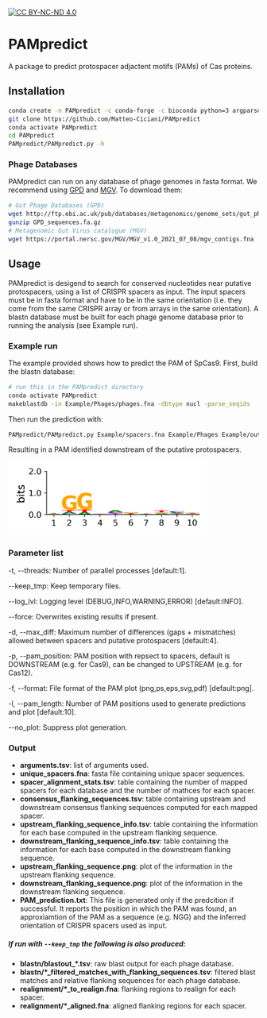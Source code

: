 [![CC BY-NC-ND 4.0][cc-by-nc-nd-shield]][cc-by-nc-nd]

# PAMpredict

A package to predict protospacer adjactent motifs (PAMs) of Cas proteins.

## Installation

```sh
conda create -n PAMpredict -c conda-forge -c bioconda python=3 argparse biopython pandas numpy scipy logomaker blast pysam mafft muscle samtools matplotlib logomaker sed
git clone https://github.com/Matteo-Ciciani/PAMpredict
conda activate PAMpredict
cd PAMpredict
PAMpredict/PAMpredict.py -h
```
### Phage Databases

PAMpredict can run on any database of phage genomes in fasta format. We recommend using [GPD](https://doi.org/10.1016/j.cell.2021.01.029) and [MGV](https://doi.org/10.1038/s41564-021-00928-6). To download them:
```sh
# Gut Phage Databases (GPD)
wget http://ftp.ebi.ac.uk/pub/databases/metagenomics/genome_sets/gut_phage_database/GPD_sequences.fa.gz
gunzip GPD_sequences.fa.gz
# Metagenomic Gut Virus catalogue (MGV)
wget https://portal.nersc.gov/MGV/MGV_v1.0_2021_07_08/mgv_contigs.fna
```
## Usage

PAMpredict is desigend to search for conserved nucleotides near putative protospacers, using a list of CRISPR spacers as input. The input spacers must be in fasta format and have to be in the same orientation (i.e. they come from the same CRISPR array or from arrays in the same orientation). A blastn database must be built for each phage genome database prior to running the analysis (see Example run).

### Example run

The example provided shows how to predict the PAM of SpCas9. First, build the blastn database:
```sh
# run this in the PAMpredict directory
conda activate PAMpredict
makeblastdb -in Example/Phages/phages.fna -dbtype nucl -parse_seqids
```

Then run the prediction with:
```sh
PAMpredict/PAMpredict.py Example/spacers.fna Example/Phages Example/outdir
```

Resulting in a PAM identified downstream of the putative protospacers.

<!---
![SpCas9 PAM prediction](SpCas9_PAM_prediction.png "SpCas9 PAM prediction")
--->

<img src="SpCas9_PAM_prediction.png" alt="SpCas9_PAM_prediction" width="400"/>

### Parameter list

-t, --threads: Number of parallel processes [default:1].

--keep_tmp: Keep temporary files.

--log_lvl: Logging level (DEBUG,INFO,WARNING,ERROR) [default:INFO].

--force: Overwrites existing results if present.

-d, --max_diff: Maximum number of differences (gaps + mismatches) allowed between spacers and putative protospacers [default:4].

-p, --pam_position: PAM position with repsect to spacers, default is DOWNSTREAM (e.g. for Cas9), can be changed to UPSTREAM (e.g. for Cas12).

-f, --format: File format of the PAM plot (png,ps,eps,svg,pdf) [default:png].

-l, --pam_length: Number of PAM positions used to generate predictions and plot [default:10].

--no_plot: Suppress plot generation.

### Output
* **arguments.tsv**: list of arguments used.
* **unique_spacers.fna**: fasta file containing unique spacer sequences.
* **spacer_alignment_stats.tsv**: table containing the number of mapped spacers for each database and the number of mathces for each spacer.
* **consensus_flanking_sequences.tsv**: table containing upstream and downstream consensus flanking sequences computed for each mapped spacer.
* **upstream_flanking_sequence_info.tsv**: table containing the information for each base computed in the upstream flanking sequence.
* **downstream_flanking_sequence_info.tsv**: table containing the information for each base computed in the downstream flanking sequence.
* **upstream_flanking_sequence.png**: plot of the information in the upstream flanking sequence.
* **downstream_flanking_sequence.png**: plot of the information in the downstream flanking sequence.
* **PAM_prediction.txt**: This file is generated only if the predcition if successful. It reports the position in which the PAM was found, an approxiamtion of the PAM as a sequence (e.g. NGG) and the inferred orientation of CRISPR spacers used as input.

##### If run with `--keep_tmp` the following is also produced:

* **blastn/blastout_\*.tsv**: raw blast output for each phage database.
* **blastn/\*_filtered_matches_with_flanking_sequences.tsv**: filtered blast matches and relative flanking sequences for each phage database.
* **realignment/\*_to_realign.fna**: flanking regions to realign for each spacer.
* **realignment/\*_aligned.fna**: aligned flanking regions for each spacer.

[cc-by-nc-nd]: http://creativecommons.org/licenses/by-nc-nd/4.0/
[cc-by-nc-nd-image]: https://licensebuttons.net/l/by-nc-nd/4.0/88x31.png
[cc-by-nc-nd-shield]: https://img.shields.io/badge/License-CC%20BY--NC--ND%204.0-lightgrey.svg
